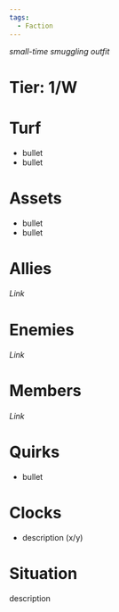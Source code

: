 ```yaml
---
tags:
  - Faction
---
```

*small-time smuggling outfit*
# Tier: 1/W
# Turf
- bullet
- bullet
# Assets
- bullet
- bullet
# Allies
###### Link
# Enemies
###### Link
# Members
###### Link
# Quirks
- bullet
# Clocks
- description (x/y)
# Situation
description